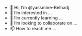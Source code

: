 - 👋 Hi, I’m @yassmine-Belhadj
- 👀 I’m interested in ...
- 🌱 I’m currently learning ...
- 💞️ I’m looking to collaborate on ...
- 📫 How to reach me ...

<!---
yassmine-Belhadj/yassmine-Belhadj is a ✨ special ✨ repository because its `README.md` (this file) appears on your GitHub profile.
You can click the Preview link to take a look at your changes.
--->
